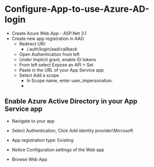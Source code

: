 # Configure-App-to-use-Azure-AD-login
- Create Azure Web App - ASP.Net 3.1
- Create new app registration in AAD
  - Redirect URI:
    - <app-url>/.auth/login/aad/callback
  - Open Authentication from left
  - Under Implicit grant, enable ID tokens
  - From left select Expose an API > Set
  - Paste in the URL of your App Service app
  - Select Add a scope
    - In Scope name, enter user_impersonation.
    -

## Enable Azure Active Directory in your App Service app
- Navigate to your app
- Select Authentication, Click Add identity provider\Microsoft
- App registration type: Existing

- Notice Configuration settings of the Web app
- Browse Web App
